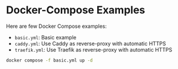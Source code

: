 Docker-Compose Examples
=======================

Here are few Docker Compose examples:

- `basic.yml`: Basic example
- `caddy.yml`: Use Caddy as reverse-proxy with automatic HTTPS
- `traefik.yml`: Use Traefik as reverse-proxy with automatic HTTPS

```bash
docker compose -f basic.yml up -d
```
